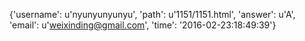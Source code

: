 {'username': u'nyunyunyunyu', 'path': u'1151/1151.html', 'answer': u'A', 'email': u'weixinding@gmail.com', 'time': '2016-02-23:18:49:39'}